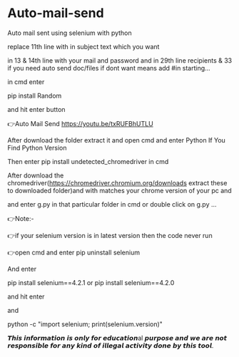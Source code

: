 # Auto-mail-send
Auto mail sent using selenium with python

replace 11th line with in subject text which you want 

in 13 & 14th line with your mail and password and in 29th line recipients & 33 if you need auto send doc/files if dont want means add #in starting...

in cmd enter

pip install Random

and hit enter button

👉Auto Mail Send
https://youtu.be/txRUFBhUTLU

After download the folder extract it and open cmd and enter Python If You Find Python Version

Then enter pip install undetected_chromedriver in cmd

After download the chromedriver(https://chromedriver.chromium.org/downloads extract these to downloaded folder)and with matches your chrome version of your pc and

and enter g.py in that particular folder in cmd or double click on g.py ...

👉Note:-

👉if your selenium version is in latest version then the code never run

👉open cmd and enter pip uninstall selenium

And enter

pip install selenium==4.2.1 or pip install selenium==4.2.0

and hit enter

and

python -c "import selenium; print(selenium.version)"

𝙏𝙝𝙞𝙨 𝙞𝙣𝙛𝙤𝙧𝙢𝙖𝙩𝙞𝙤𝙣 𝙞𝙨 𝙤𝙣𝙡𝙮 𝙛𝙤𝙧 𝙚𝙙𝙪𝙘𝙖𝙩𝙞𝙤𝙣al 𝙥𝙪𝙧𝙥𝙤𝙨𝙚 𝙖𝙣𝙙 𝙬𝙚 𝙖𝙧𝙚 𝙣𝙤𝙩 𝙧𝙚𝙨𝙥𝙤𝙣𝙨𝙞𝙗𝙡𝙚 𝙛𝙤𝙧 𝙖𝙣𝙮 𝙠𝙞𝙣𝙙 𝙤𝙛 𝙞𝙡𝙡𝙚𝙜𝙖𝙡 𝙖𝙘𝙩𝙞𝙫𝙞𝙩𝙮 𝙙𝙤𝙣𝙚 𝙗𝙮 𝙩𝙝𝙞𝙨 𝙩𝙤𝙤𝙡.
